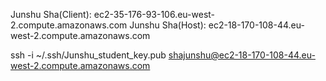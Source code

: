 Junshu Sha(Client): ec2-35-176-93-106.eu-west-2.compute.amazonaws.com
Junshu Sha(Host): ec2-18-170-108-44.eu-west-2.compute.amazonaws.com

ssh -i ~/.ssh/Junshu_student_key.pub shajunshu@ec2-18-170-108-44.eu-west-2.compute.amazonaws.com
